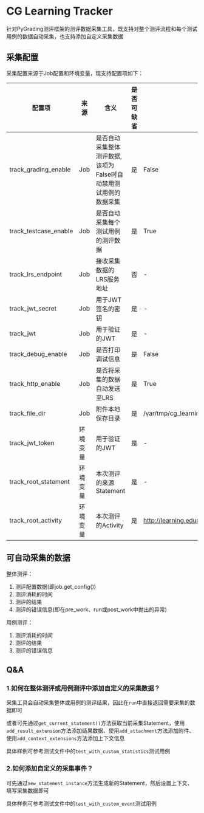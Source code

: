 <h1>
    CG Learning Tracker
</h1>

针对PyGrading测评框架的测评数据采集工具，既支持对整个测评流程和每个测试用例的数据自动采集，也支持添加自定义采集数据

## 采集配置

采集配置来源于Job配置和环境变量，现支持配置项如下：

| 配置项  | 来源| 含义| 是否可缺省| 缺省值|
| ---------- | -----------| -----------| -----------| -----------|
| track_grading_enable   | Job   | 是否自动采集整体测评数据,该项为False时自动禁用测试用例的数据采集| 是| False|
| track_testcase_enable   | Job   | 是否自动采集每个测试用例的测评数据| 是| True|
| track_lrs_endpoint   | Job   | 接收采集数据的LRS服务地址| 否| -|
| track_jwt_secret   | Job   | 用于JWT签名的密钥| 是| -|
| track_jwt   | Job   | 用于验证的JWT| 是| -|
| track_debug_enable   | Job   | 是否打印调试信息| 是| False|
| track_http_enable   | Job   | 是否将采集的数据自动发送至LRS| 是| True|
| track_file_dir   | Job   | 附件本地保存目录| 是| /var/tmp/cg_learning|
| track_jwt_token   | 环境变量   | 用于验证的JWT| 是| -|
| track_root_statement   | 环境变量   | 本次测评的来源Statement| 是| -|
| track_root_activity   | 环境变量   | 本次测评的Activity| 是| http://learning.educg.net/activity#program_project|


## 可自动采集的数据

整体测评：

1. 测评配置数据(即job.get_config())
2. 测评消耗的时间
3. 测评的结果
4. 测评的错误信息(即在pre_work、run或post_work中抛出的异常)

用例测评：

1. 测评消耗的时间
2. 测评的结果
3. 测评的错误信息


## Q&A

### 1.如何在整体测评或用例测评中添加自定义的采集数据？

采集工具会自动采集整体或用例的测评结果，因此在`run`中直接返回需要采集的数据即可

或者可先通过`get_current_statement()`方法获取当前采集Statement，使用`add_result_extension`方法添加结果数据、使用`add_attachment`方法添加附件、使用`add_context_extensions`方法添加上下文信息

具体样例可参考测试文件中的`test_with_custom_statistics`测试用例

### 2.如何添加自定义的采集事件？

可先通过`new_statement_instance`方法生成新的Statement，然后设置上下文、填写采集数据即可

具体样例可参考测试文件中的`test_with_custom_event`测试用例

